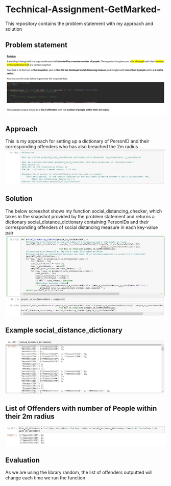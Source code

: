 # Technical-Assignment-GetMarked-
This repository contains the problem statement with my approach and solution 


## Problem statement
![Problem_Statement](https://github.com/JiaJun98/Technical-Assignment-GetMarked-/blob/main/Problem%20Statement.JPG)

## Approach
This is my approach for setting up a dictionary of PersonID and their corresponding offenders who has also breached the 2m radius
![Approach](https://github.com/JiaJun98/Technical-Assignment-GetMarked-/blob/main/Approach.JPG)


## Solution
The below screeshot shows my function social_distancing_checker, which takes in the snapshot provided by the problem statement and returns a dictionary social_distance_dictionary containing PersonIDs and their corresponding offenders of social distancing measure in each key-value pair
![Code_1](https://github.com/JiaJun98/Technical-Assignment-GetMarked-/blob/main/Code_1.JPG)

## Example social_distance_dictionary
![Output_1](https://github.com/JiaJun98/Technical-Assignment-GetMarked-/blob/main/Output_1.JPG)

## List of Offenders with number of People within their 2m radius
![List_of_Offenders](https://github.com/JiaJun98/Technical-Assignment-GetMarked-/blob/main/List_of_Offenders.JPG)

## Evaluation
As we are using the library random, the list of offenders outputted will change each time we run the function
